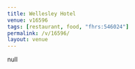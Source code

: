 ```yaml
---
title: Wellesley Hotel
venue: v16596
tags: [restaurant, food, "fhrs:546024"]
permalink: /v/16596/
layout: venue
---
```

null